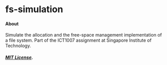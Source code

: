 # fs-simulation

#### About
Simulate the allocation and the free-space management implementation of a file system. Part of the ICT1007 assignment at Singapore Institute of Technology.


##### <a href="https://github.com/heyavery/fs-simulation/blob/master/LICENSE.md">MIT License</a>.
